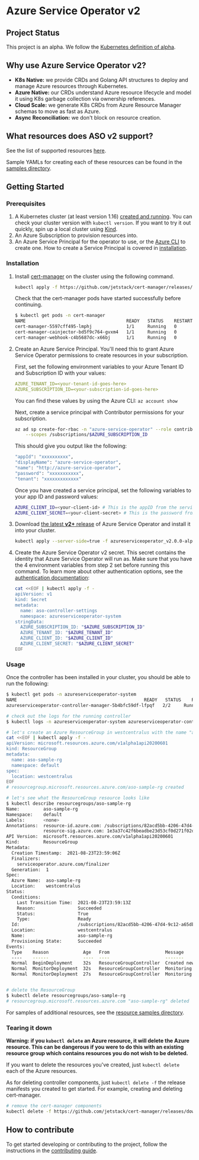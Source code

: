 # Azure Service Operator v2

## Project Status
This project is an alpha. We follow the [Kubernetes definition of alpha](https://kubernetes.io/docs/reference/command-line-tools-reference/feature-gates/#feature-stages).

## Why use Azure Service Operator v2?
- **K8s Native:** we provide CRDs and Golang API structures to deploy and manage Azure resources through Kubernetes.
- **Azure Native:** our CRDs understand Azure resource lifecycle and model it using K8s garbage collection via ownership references.
- **Cloud Scale:** we generate K8s CRDs from Azure Resource Manager schemas to move as fast as Azure.
- **Async Reconciliation:** we don't block on resource creation.

## What resources does ASO v2 support?

See the list of supported resources [here](https://azure.github.io/azure-service-operator/introduction/resources/).

Sample YAMLs for creating each of these resources can be found in the [samples directory](https://github.com/Azure/azure-service-operator/tree/main/v2/config/samples).

## Getting Started
### Prerequisites
1. A Kubernetes cluster (at least version 1.16) [created and running](https://kubernetes.io/docs/tutorials/kubernetes-basics/create-cluster/). You can check your cluster version with `kubectl version`. If you want to try it out quickly, spin up a local cluster using [Kind](https://kind.sigs.k8s.io).
2. An Azure Subscription to provision resources into.
3. An Azure Service Principal for the operator to use, or the [Azure CLI](https://docs.microsoft.com/en-us/cli/azure/?view=azure-cli-latest) to create one. How to create a Service Principal is covered in [installation](#installation).

### Installation
1. Install [cert-manager](https://cert-manager.io/docs/installation/kubernetes/) on the cluster using the following command.

    ```bash
    kubectl apply -f https://github.com/jetstack/cert-manager/releases/download/v1.1.0/cert-manager.yaml
    ```
   Check that the cert-manager pods have started successfully before continuing.

   ```bash
   $ kubectl get pods -n cert-manager
   NAME                                      READY   STATUS    RESTARTS   AGE
   cert-manager-5597cff495-lmphj             1/1     Running   0          1m
   cert-manager-cainjector-bd5f9c764-gvxm4   1/1     Running   0          1m
   cert-manager-webhook-c4b5687dc-x66bj      1/1     Running   0          1m
   ```

2. Create an Azure Service Principal. You'll need this to grant Azure Service Operator permissions to create resources in your subscription.
   
   First, set the following environment variables to your Azure Tenant ID and Subscription ID with your values:
   ```yaml
   AZURE_TENANT_ID=<your-tenant-id-goes-here>
   AZURE_SUBSCRIPTION_ID=<your-subscription-id-goes-here>
   ```

   You can find these values by using the Azure CLI: `az account show`

   Next, create a service principal with Contributor permissions for your subscription.

   ```bash
   az ad sp create-for-rbac -n "azure-service-operator" --role contributor \
       --scopes /subscriptions/$AZURE_SUBSCRIPTION_ID
   ```

   This should give you output like the following:
   ```bash
   "appId": "xxxxxxxxxx",
   "displayName": "azure-service-operator",
   "name": "http://azure-service-operator",
   "password": "xxxxxxxxxxx",
   "tenant": "xxxxxxxxxxxxx"
   ```

   Once you have created a service principal, set the following variables to your app ID and password values:
   ```bash 
   AZURE_CLIENT_ID=<your-client-id> # This is the appID from the service principal we created.
   AZURE_CLIENT_SECRET=<your-client-secret> # This is the password from the service principal we created.
   ```
3. Download [the latest **v2+** release](https://github.com/Azure/azure-service-operator/releases) of Azure Service Operator and install it into your cluster.
   ```bash
   kubectl apply --server-side=true -f azureserviceoperator_v2.0.0-alpha.3.yaml
   ```
4. Create the Azure Service Operator v2 secret. This secret contains the identity that Azure Service Operator will run as. Make sure that you have the 4 environment variables from step 2 set before running this command. 
   To learn more about other authentication options, see the [authentication documentation](https://azure.github.io/azure-service-operator/introduction/authentication/):
   ```bash
   cat <<EOF | kubectl apply -f -
   apiVersion: v1
   kind: Secret
   metadata:
     name: aso-controller-settings
     namespace: azureserviceoperator-system
   stringData:
     AZURE_SUBSCRIPTION_ID: "$AZURE_SUBSCRIPTION_ID"
     AZURE_TENANT_ID: "$AZURE_TENANT_ID"
     AZURE_CLIENT_ID: "$AZURE_CLIENT_ID"
     AZURE_CLIENT_SECRET: "$AZURE_CLIENT_SECRET"
   EOF
   ```

### Usage

Once the controller has been installed in your cluster, you should be able to run the following:

```bash
$ kubectl get pods -n azureserviceoperator-system
NAME                                                READY   STATUS    RESTARTS   AGE
azureserviceoperator-controller-manager-5b4bfc59df-lfpqf   2/2     Running   0          24s

# check out the logs for the running controller
$ kubectl logs -n azureserviceoperator-system azureserviceoperator-controller-manager-5b4bfc59df-lfpqf manager 

# let's create an Azure ResourceGroup in westcentralus with the name "aso-sample-rg"
cat <<EOF | kubectl apply -f -
apiVersion: microsoft.resources.azure.com/v1alpha1api20200601
kind: ResourceGroup
metadata:
  name: aso-sample-rg
  namespace: default
spec:
  location: westcentralus
EOF
# resourcegroup.microsoft.resources.azure.com/aso-sample-rg created

# let's see what the ResourceGroup resource looks like
$ kubectl describe resourcegroups/aso-sample-rg
Name:         aso-sample-rg
Namespace:    default
Labels:       <none>
Annotations:  resource-id.azure.com: /subscriptions/82acd5bb-4206-47d4-9c12-a65db028483d/resourceGroups/aso-sample-rg
              resource-sig.azure.com: 1e3a37c42f6beadbe23d53cf0d271f02d2805d6e295a7e13d5f07bda1fc5b800
API Version:  microsoft.resources.azure.com/v1alpha1api20200601
Kind:         ResourceGroup
Metadata:
  Creation Timestamp:  2021-08-23T23:59:06Z
  Finalizers:
    serviceoperator.azure.com/finalizer
  Generation:  1
Spec:
  Azure Name:  aso-sample-rg
  Location:    westcentralus
Status:
  Conditions:
    Last Transition Time:  2021-08-23T23:59:13Z
    Reason:                Succeeded
    Status:                True
    Type:                  Ready
  Id:                      /subscriptions/82acd5bb-4206-47d4-9c12-a65db028483d/resourceGroups/aso-sample-rg
  Location:                westcentralus
  Name:                    aso-sample-rg
  Provisioning State:      Succeeded
Events:
  Type    Reason             Age   From                     Message
  ----    ------             ----  ----                     -------
  Normal  BeginDeployment    32s   ResourceGroupController  Created new deployment to Azure with ID "/subscriptions/82acd5bb-4206-47d4-9c12-a65db028483d/providers/Microsoft.Resources/deployments/k8s_1629763146_19a8f8c2-046e-11ec-8e54-3eec50af7c79"
  Normal  MonitorDeployment  32s   ResourceGroupController  Monitoring Azure deployment ID="/subscriptions/82acd5bb-4206-47d4-9c12-a65db028483d/providers/Microsoft.Resources/deployments/k8s_1629763146_19a8f8c2-046e-11ec-8e54-3eec50af7c79", state="Accepted"
  Normal  MonitorDeployment  27s   ResourceGroupController  Monitoring Azure deployment ID="/subscriptions/82acd5bb-4206-47d4-9c12-a65db028483d/providers/Microsoft.Resources/deployments/k8s_1629763146_19a8f8c2-046e-11ec-8e54-3eec50af7c79", state="Succeeded"


# delete the ResourceGroup
$ kubectl delete resourcegroups/aso-sample-rg
# resourcegroup.microsoft.resources.azure.com "aso-sample-rg" deleted
```

For samples of additional resources, see the [resource samples directory](/v2/config/samples).

### Tearing it down
**Warning: if you `kubectl delete` an Azure resource, it will delete the Azure resource. This can
be dangerous if you were to do this with an existing resource group which contains resources you do
not wish to be deleted.**

If you want to delete the resources you've created, just `kubectl delete` each of the Azure
resources.

As for deleting controller components, just `kubectl delete -f` the release manifests you created
to get started. For example, creating and deleting cert-manager.
```bash
# remove the cert-manager components
kubectl delete -f https://github.com/jetstack/cert-manager/releases/download/v1.1.0/cert-manager.yaml
```

## How to contribute
To get started developing or contributing to the project, follow the instructions in the [contributing guide](https://azure.github.io/azure-service-operator/contributing/contributing/).
